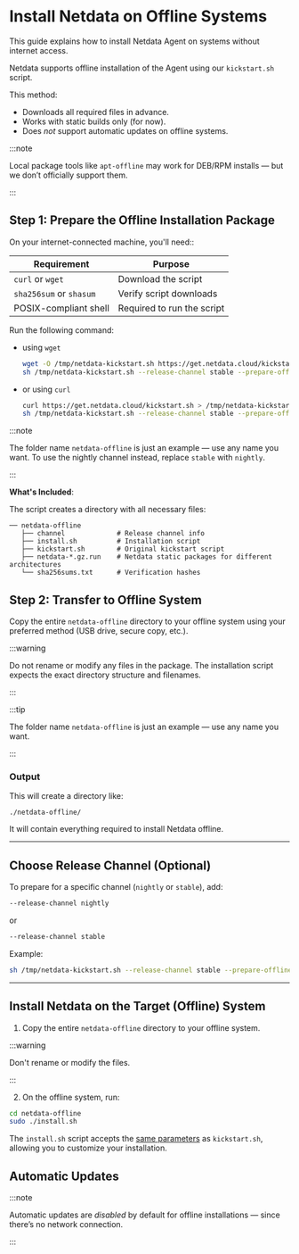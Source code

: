# Install Netdata on Offline Systems

This guide explains how to install Netdata Agent on systems without internet access.

Netdata supports offline installation of the Agent using our `kickstart.sh` script.

This method:

- Downloads all required files in advance.
- Works with static builds only (for now).
- Does *not* support automatic updates on offline systems.

:::note

Local package tools like `apt-offline` may work for DEB/RPM installs — but we don’t officially support them.

:::

## Step 1: Prepare the Offline Installation Package

On your internet-connected machine, you'll need::

| Requirement             | Purpose                    |
|-------------------------|----------------------------|
| `curl` or `wget`        | Download the script        |
| `sha256sum` or `shasum` | Verify script downloads    |
| POSIX-compliant shell   | Required to run the script |

Run the following command:

- using `wget`
  ```bash
  wget -O /tmp/netdata-kickstart.sh https://get.netdata.cloud/kickstart.sh
  sh /tmp/netdata-kickstart.sh --release-channel stable --prepare-offline-install-source ./netdata-offline
  ```
- or using `curl`
  ```bash
  curl https://get.netdata.cloud/kickstart.sh > /tmp/netdata-kickstart.sh
  sh /tmp/netdata-kickstart.sh --release-channel stable --prepare-offline-install-source ./netdata-offline
  ```

:::note

The folder name `netdata-offline` is just an example — use any name you want.
To use the nightly channel instead, replace `stable` with `nightly`.

:::

**What's Included**:

The script creates a directory with all necessary files:

```
── netdata-offline
   ├── channel             # Release channel info
   ├── install.sh          # Installation script
   ├── kickstart.sh        # Original kickstart script
   ├── netdata-*.gz.run    # Netdata static packages for different architectures
   └── sha256sums.txt      # Verification hashes
```

## Step 2: Transfer to Offline System

Copy the entire `netdata-offline` directory to your offline system using your preferred method (USB drive, secure copy, etc.).

:::warning

Do not rename or modify any files in the package.
The installation script expects the exact directory structure and filenames.

:::

:::tip

The folder name `netdata-offline` is just an example — use any name you want.

:::

### Output

This will create a directory like:

```
./netdata-offline/
```

It will contain everything required to install Netdata offline.

---

## Choose Release Channel (Optional)

To prepare for a specific channel (`nightly` or `stable`), add:

```bash
--release-channel nightly
```

or

```bash
--release-channel stable
```

Example:

```bash
sh /tmp/netdata-kickstart.sh --release-channel stable --prepare-offline-install-source ./netdata-offline
```

---

## Install Netdata on the Target (Offline) System

1. Copy the entire `netdata-offline` directory to your offline system.

:::warning

Don't rename or modify the files.

:::

2. On the offline system, run:

```bash
cd netdata-offline
sudo ./install.sh
```

The `install.sh` script accepts the [same parameters](/packaging/installer/methods/kickstart.md#optional-parameters-for-kickstartsh) as `kickstart.sh`, allowing you to customize your installation.

## Automatic Updates

:::note

Automatic updates are *disabled* by default for offline installations — since there’s no network connection.

:::